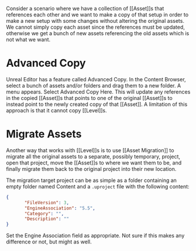 Consider a scenario where we have a collection of [[Asset]]s that references each other and we want to make a copy of that setup in order to make a new setup with some changes without altering the original assets.
We cannot simply copy each asset since the references must be updated, otherwise we get a bunch of new assets referencing the old assets which is not what we want.

# Advanced Copy

Unreal Editor has a feature called Advanced Copy.
In the Content Browser, select a bunch of assets and/or folders and drag them to a new folder. A menu appears. Select Advanced Copy Here.
This will update any references in the copied [[Asset]]s that points to one of the original [[Asset]]s to instead point to the newly created copy of that [[Asset]].
A limitation of this approach is that it cannot copy [[Level]]s.


# Migrate Assets

Another way that works with [[Level]]s is to use [[Asset Migration]] to migrate all the original assets to a separate, possibly temporary, project, open that project, move the [[Asset]]s to where we want them to be, and finally migrate them back to the original project into their new location.

The migration target project can be as simple as a folder containing an empty folder named Content and a `.uproject` file with the following content:
```json
{
       "FileVersion": 3,
       "EngineAssociation": "5.5",
       "Category": "",
       "Description": ""
}
```

Set the Engine Association field as appropriate.
Not sure if this makes any difference or not, but might as well.
